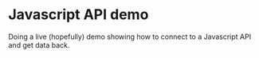 # Javascript API demo

Doing a live (hopefully) demo showing how to connect to a Javascript API and get data back.
